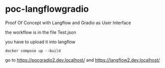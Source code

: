 # poc-langflowgradio
Proof Of Concept with Langflow and Gradio as User Interface

the workflow is in the file Test.json

you have to upload it into langflow

```
docker compose up --build
```

go to https://pocgradio2.dev.localhost/ and https://langflow2.dev.localhost/
